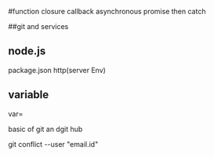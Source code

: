 #function
 closure
callback
asynchronous
promise
then catch

##git and services

## node.js 
package.json
http(server Env)
## variable
var=

basic of git an dgit hub


git conflict --user "email.id"
